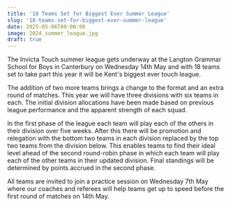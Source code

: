 ```yaml
---
title: '18 Teams Set for Biggest Ever Summer League'
slug: '18-teams-set-for-biggest-ever-summer-league'
date: 2025-05-06T08:00:00
image: 2024_summer_league.jpg
draft: true
---
```

The Invicta Touch summer league gets underway at the Langton Grammar School for Boys in Canterbury
on Wednesday 14th May and with 18 teams set to take part this year it will be Kent's biggest ever
touch league.
<!--more-->
The addition of two more teams brings a change to the format and an extra round of matches.
This year we will have three divisions with six teams in each. The initial division allocations
have been made based on previous league performance and the apparent strength of each squad.

In the first phase of the league each team will play each of the others in their division over five
weeks. After this there will be promotion and relegation with the bottom two teams in each division
replaced by the top two teams from the division below. This enables teams to find their ideal level
ahead of the second round-robin phase in which each team will play each of the other teams in their
updated division. Final standings will be determined by points accrued in the second phase.

All teams are invited to join a practice session on Wednesday 7th May where our coaches and referees
will help teams get up to speed before the first round of matches on 14th May.
